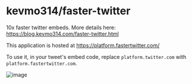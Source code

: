 # kevmo314/faster-twitter

10x faster twitter embeds. More details here: https://blog.kevmo314.com/faster-twitter.html

This application is hosted at https://platform.fastertwitter.com/

To use it, in your tweet's embed code, replace `platform.twitter.com` with `platform.fastertwitter.com`.

![image](https://blog.kevmo314.com/images/faster-twitter-3.png)
